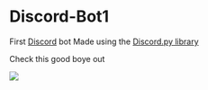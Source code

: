 # Discord-Bot1
First [Discord](https://discordapp.com/developers/docs) bot
Made using the [Discord.py library](https://pypi.org/project/discord.py/)

Check this good boye out

![](https://i.imgur.com/QXmkKtH.jpg)
